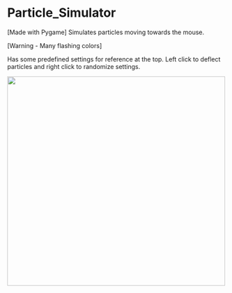 # Particle_Simulator
[Made with Pygame]
Simulates particles moving towards the mouse.

[Warning - Many flashing colors]

Has some predefined settings for reference at the top. Left click to deflect particles and right click to randomize settings.

<img src="https://user-images.githubusercontent.com/38061493/130374679-82faa9bd-fccb-49dd-9fdf-f479712d9dab.png" width="500" height="480" />
